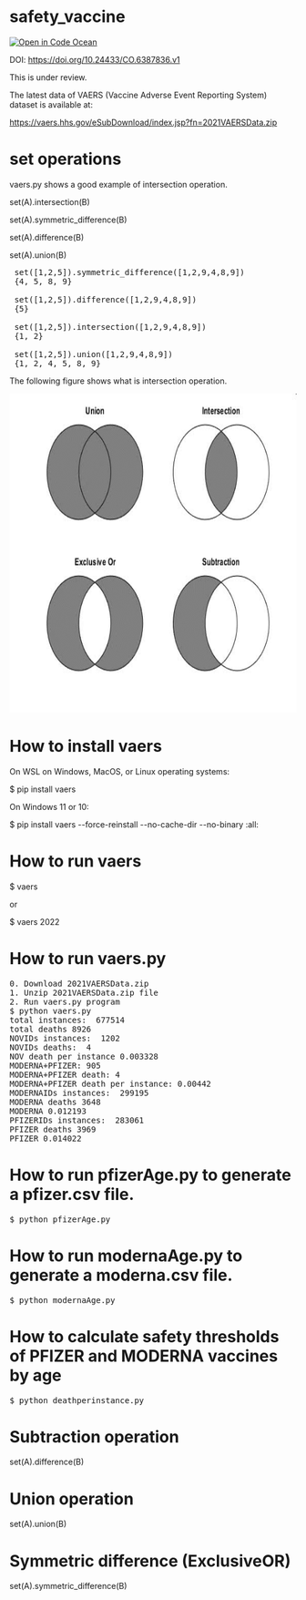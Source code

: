 # safety_vaccine 
[![Open in Code Ocean](https://codeocean.com/codeocean-assets/badge/open-in-code-ocean.svg)](https://codeocean.com/capsule/7deeac37-cbb7-4969-ad30-dcb2f423fc47/tree)

DOI: https://doi.org/10.24433/CO.6387836.v1

This is under review.

The latest data of VAERS (Vaccine Adverse Event Reporting System) dataset is 
available at:

https://vaers.hhs.gov/eSubDownload/index.jsp?fn=2021VAERSData.zip

# set operations
vaers.py shows a good example of intersection operation. 

set(A).intersection(B)

set(A).symmetric_difference(B)

set(A).difference(B)

set(A).union(B)
<pre>
 set([1,2,5]).symmetric_difference([1,2,9,4,8,9])
 {4, 5, 8, 9}
 
 set([1,2,5]).difference([1,2,9,4,8,9])
 {5}
 
 set([1,2,5]).intersection([1,2,9,4,8,9])
 {1, 2}
 
 set([1,2,5]).union([1,2,9,4,8,9])
 {1, 2, 4, 5, 8, 9}
</pre>
The following figure shows what is intersection operation.

<img src="https://github.com/ytakefuji/safety_vaccine/raw/main/set.jpg" width=700 height=560 >

# How to install vaers
On WSL on Windows, MacOS, or Linux operating systems:

$ pip install vaers

On Windows 11 or 10:

$ pip install vaers --force-reinstall --no-cache-dir --no-binary :all:

# How to run vaers
$ vaers

or

$ vaers 2022


# How to run vaers.py

<pre>
0. Download 2021VAERSData.zip
1. Unzip 2021VAERSData.zip file
2. Run vaers.py program
$ python vaers.py
total instances:  677514
total deaths 8926
NOVIDs instances:  1202
NOVIDs deaths:  4
NOV death per instance 0.003328
MODERNA+PFIZER: 905
MODERNA+PFIZER death: 4
MODERNA+PFIZER death per instance: 0.00442
MODERNAIDs instances:  299195
MODERNA deaths 3648
MODERNA 0.012193
PFIZERIDs instances:  283061
PFIZER deaths 3969
PFIZER 0.014022
</pre>
# How to run pfizerAge.py to generate a pfizer.csv file.
<pre>
$ python pfizerAge.py
</pre>

# How to run modernaAge.py to generate a moderna.csv file.
<pre>
$ python modernaAge.py
</pre>

# How to calculate safety thresholds of PFIZER and MODERNA vaccines by age
<pre>
$ python deathperinstance.py
</pre>

# Subtraction operation

set(A).difference(B)

# Union operation

set(A).union(B)

# Symmetric difference (ExclusiveOR)

set(A).symmetric_difference(B)

